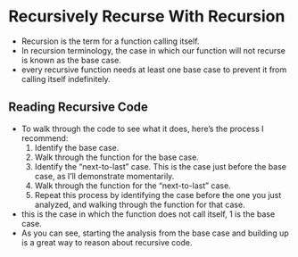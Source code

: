 # Recursively Recurse With Recursion
- Recursion is the term for a function calling itself.
- In recursion terminology, the case in which our function will not recurse is known as the base case.
- every recursive function needs at least one base case to prevent it from calling itself indefinitely.

## Reading Recursive Code
- To walk through the code to see what it does, here’s the process I recommend:
  1. Identify the base case.
  2. Walk through the function for the base case.
  3. Identify the “next-to-last” case. This is the case just before the base case, as I’ll demonstrate momentarily.
  4. Walk through the function for the “next-to-last” case.
  5. Repeat this process by identifying the case before the one you just analyzed, and walking through the function for that case.
- this is the case in which the function does not call itself, 1 is the base case.
- As you can see, starting the analysis from the base case and building up is a great way to reason about recursive code.
